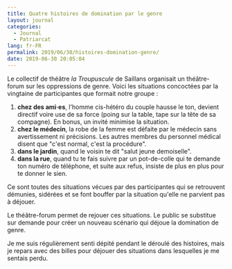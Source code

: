 ```yaml
---
title: Quatre histoires de domination par le genre
layout: journal
categories:
  - Journal
  - Patriarcat
lang: fr-FR
permalink: 2019/06/30/histoires-domination-genre/
date: 2019-06-30 20:05:04
---
```


Le collectif de théâtre _la Troupuscule_ de Saillans organisait un théâtre-forum sur les oppressions de genre. Voici les situations concoctées par la vingtaine de participantes que formait notre groupe :

1. **chez des ami·es**, l'homme cis-hétéro du couple hausse le ton, devient directif voire use de sa force (poing sur la table, tape sur la tête de sa compagne). En bonus, un invité minimise la situation.
2. **chez le médecin**, la robe de la femme est défaite par le médecin sans avertissement ni précisions. Les autres membres du personnel médical disent que "c'est normal, c'est la procédure".
3. **dans le jardin**, quand le voisin te dit "salut jeune demoiselle".
4. **dans la rue**, quand tu te fais suivre par un pot-de-colle qui te demande ton numéro de téléphone, et suite aux refus, insiste de plus en plus pour te donner le sien.

Ce sont toutes des situations vécues par des participantes qui se retrouvent démunies, sidérées et se font bouffer par la situation qu'elle ne parvient pas à déjouer.

Le théâtre-forum permet de rejouer ces situations. Le public se substitue sur demande pour créer un nouveau scénario qui déjoue la domination de genre.

Je me suis régulièrement senti dépité pendant le déroulé des histoires, mais je repars avec des billes pour déjouer des situations dans lesquelles je me sentais perdu.